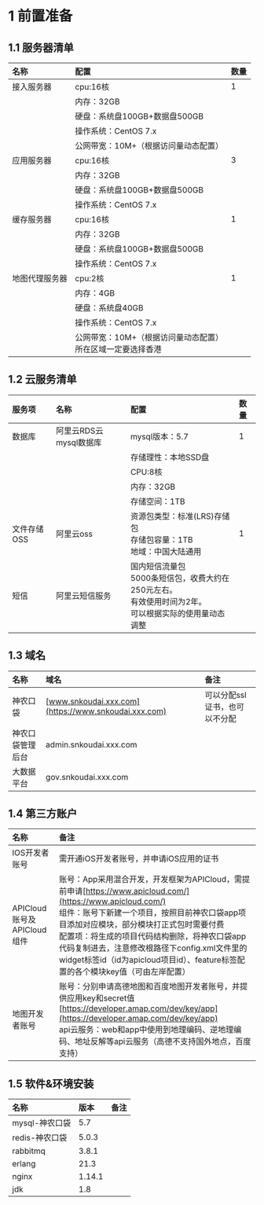 # 1 前置准备

## 1.1 服务器清单

| **名称**               | **配置**                                                     | **数量** |
| :--------------------- | :----------------------------------------------------------- | :------- |
| 接入服务器             | cpu:16核                                                     | 1        |
|                        | 内存：32GB                                                   |          |
|                        | 硬盘：系统盘100GB+数据盘500GB                                |          |
|                        | 操作系统：CentOS 7.x                                         |          |
|                        | 公网带宽：10M+（根据访问量动态配置）                         |          |
| 应用服务器             | cpu:16核                                                      | 3        |
|                        | 内存：32GB                                                   |          |
|                        | 硬盘：系统盘100GB+数据盘500GB                                |          |
|                        | 操作系统：CentOS 7.x                                         |          |
| 缓存服务器             | cpu:16核                                                      | 1        |
|                        | 内存：32GB                                                   |          |
|                        | 硬盘：系统盘100GB+数据盘500GB                                |          |
|                        | 操作系统：CentOS 7.x                                         |          |
| 地图代理服务器             | cpu:2核                                                      | 1        |
|                        | 内存：4GB                                                    |          |
|                        | 硬盘：系统盘40GB                                             |          |
|                        | 操作系统：CentOS 7.x                                         |          |
|                        | 公网带宽：10M+（根据访问量动态配置）<br>所在区域一定要选择香港 |          |

## 1.2 云服务清单

| **服务项**       | **名称**               | **配置**                                                     | **数量** |
| :--------------- | :--------------------- | :----------------------------------------------------------- | :------- |
| 数据库           | 阿里云RDS云mysql数据库 | mysql版本：5.7                                               | 1        |
|                  |                        | 存储理性：本地SSD盘                                          |          |
|                  |                        | CPU:8核                                                      |          |
|                  |                        | 内存：32GB                                                   |          |
|                  |                        | 存储空间：1TB                                                |          |
| 文件存储OSS      | 阿里云oss              | 资源包类型：标准(LRS)存储包<br>存储包容量：1TB<br>地域：中国大陆通用 | 1        |
| 短信             | 阿里云短信服务         | 国内短信流量包<br>5000条短信包，收费大约在250元左右。<br>有效使用时间为2年。<br>可以根据实际的使用量动态调整 |          |

## 1.3 域名

| 名称               | 域名                                                      | 备注                          |
| :----------------- | :-------------------------------------------------------- | :---------------------------- |
| 神农口袋           | [www.snkoudai.xxx.com](https://www.snkoudai.xxx.com) <br> | 可以分配ssl证书，也可以不分配 |
| 神农口袋管理后台   | admin.snkoudai.xxx.com                                    |                               |
| 大数据平台         | gov.snkoudai.xxx.com                                      |                               |

## 1.4 第三方账户

| **名称**                   | **备注**                                                     |
| :------------------------- | :----------------------------------------------------------- |
| IOS开发者账号              | 需开通iOS开发者账号，并申请iOS应用的证书                     |
| APICloud账号及APICloud组件 | 账号：App采用混合开发，开发框架为APICloud，需提前申请[https://www.apicloud.com/](https://www.apicloud.com/)<br>组件：账号下新建一个项目，按照目前神农口袋app项目添加对应模块，部分模块打正式包时需要付费<br>配置项：将生成的项目代码结构删除，将神农口袋app代码复制进去，注意修改根路径下config.xml文件里的widget标签id（id为apicloud项目id）、feature标签配置的各个模块key值（可由左岸配置） |
| 地图开发者账号             | 账号：分别申请高德地图和百度地图开发者账号，并提供应用key和secret值[https://developer.amap.com/dev/key/app](https://developer.amap.com/dev/key/app)<br>api云服务：web和app中使用到地理编码、逆地理编码、地址反解等api云服务（高德不支持国外地点，百度支持）<br> |

## 1.5 软件&环境安装

| **名称**       | **版本** | **备注** |
| :------------- | :------- | :------- |
| mysql-神农口袋 | 5.7      |          |
| redis-神农口袋 | 5.0.3  |          |
| rabbitmq       | 3.8.1    |          |
| erlang         |  21.3     |          |
| nginx          | 1.14.1   |          |
| jdk            | 1.8      |          |
